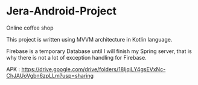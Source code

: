 # Jera-Android-Project
 Online coffee shop
 
 This project is written using MVVM architecture in Kotlin language.
 
 Firebase is a temporary Database until I will finish my Spring server, that is why there is not a lot of exception handling for Firebase.
 
 APK : https://drive.google.com/drive/folders/18ljqiLY4gsEVxNc-ChJAUoVgbn6zpLLm?usp=sharing
